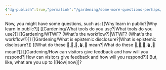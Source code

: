 ```yaml
---
{"dg-publish":true,"permalink":"/gardening/some-more-questions-perhaps/","created":"2025-04-29T13:39:19.070+08:00","updated":"2025-04-29T13:39:27.763+08:00"}
---
```


Now, you might have some questions, such as:
[[Why learn in public?\|Why learn in public?]]
[[Gardening/What tools do you use?\|What tools do you use?]]
[[Gardening/WTWF? (What's the workflow?)\|WTWF? (What's the workflow?)]]
[[Gardening/What is epistemic disclosure?\|What is epistemic disclosure?]]
[[What do these 🫚,🫛,🌱,🪴,🌳 mean?\|What do these 🫚,🫛,🌱,🪴,🌳 mean?]]
[[Gardening/How can visitors give feedback and how will you respond?\|How can visitors give feedback and how will you respond?]]
But, like, what are you up to [[Now\|now]]?
